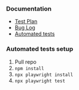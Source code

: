 ### Documentation
* [Test Plan](./test-plan.md)
* [Bug Log](./bug-log.md)
* [Automated tests](./tests/validate-case.spec.ts)

### Automated tests setup
1. Pull repo
2. `npm install`
3. `npx playwright install`
4. `npx playwright test`